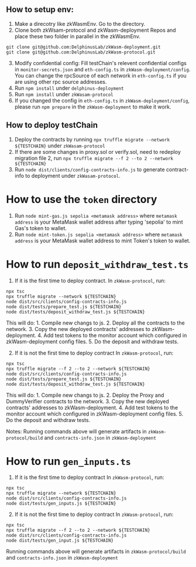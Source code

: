 ## How to setup env:
1. Make a direcotry like zkWasmEnv. Go to the directory.
2. Clone both zkWsam-protocol and zkWasm-deployment Repos and place these two folder in parallel in the zkWasmEnv.
```
git clone git@github.com:DelphinusLab/zkWasm-deployment.git
git clone git@github.com:DelphinusLab/zkWasm-protocol.git
```
3. Modify confidential config: Fill testChain's relevent confidential configs in `monitor-secrets.json` and `eth-config.ts` in `zkWasm-deployment/config`. You can change the rpcSource of each network in `eth-config.ts` if you are using other rpc source addresses.
4. Run `npm install` under `delphinus-deployment`
5. Run `npm install` under `zkWasam-protocol`
6. If you changed the config in `eth-config.ts` in `zkWasm-deployment/config`, please run `npm prepare` in the `zkWasm-deployment` to make it work.

## How to deploy testChain
1. Deploy the contracts by running `npx truffle migrate --network ${TESTCHAIN}` under `zkWasam-protocol`
2. If there are some changes in proxy.sol or verify.sol, need to redeploy migration file 2, run `npx truffle migrate --f 2 --to 2 --network ${TESTCHAIN}`
3. Run `node dist/clients/config-contracts-info.js` to generate contract-info to deployment under `zkWasam-protocol`.

# How to use the `token` directory
1. Run `node mint-gas.js sepolia <metamask address>` where `metamask address` is your MetaMask wallet address after typing 'sepolia' to mint Gas's token to wallet.
2. Run `node mint-token.js sepolia <metamask address>` where `metamask address` is your MetaMask wallet address to mint Token's token to wallet.

# How to run `deposit_withdraw_test.ts`
1. If it is the first time to deploy contract.
In `zkWasm-protocol`, run:
```
npx tsc
npx truffle migrate --network ${TESTCHAIN}
node dist/src/clients/config-contracts-info.js
node dist/tests/prepare_test.js ${TESTCHAIN}
node dist/tests/deposit_withdraw_test.js ${TESTCHAIN}
```
This will do:
    1. Compile new changs to js.
    2. Deploy all the contracts to the network.
    3. Copy the new deployed contracts' addresses to zkWasm-deployment.
    4. Add test tokens to the monitor account which configured in zkWasm-deployment config files.
    5. Do the deposit and withdraw tests.

2. If it is not the first time to deploy contract
In `zkWasm-protocol`, run:
```
npx tsc
npx truffle migrate --f 2 --to 2 --network ${TESTCHAIN}
node dist/src/clients/config-contracts-info.js
node dist/tests/prepare_test.js ${TESTCHAIN}
node dist/tests/deposit_withdraw_test.js ${TESTCHAIN}
```
This will do:
    1. Compile new changs to js.
    2. Deploy the Proxy and DummyVerifier contracts to the network.
    3. Copy the new deployed contracts' addresses to zkWasm-deployment.
    4. Add test tokens to the monitor account which configured in zkWasm-deployment config files.
    5. Do the deposit and withdraw tests.

Notes:
Running commands above will generate artifacts in `zkWasm-protocol/build` and `contracts-info.json` in `zkWasm-deployment`

# How to run `gen_inputs.ts`
1. If it is the first time to deploy contract
In `zkWasm-protocol`, run:
```
npx tsc
npx truffle migrate --network ${TESTCHAIN}
node dist/src/clients/config-contracts-info.js
node dist/tests/gen_inputs.js ${TESTCHAIN}
```

2. If it is not the first time to deploy contract
In `zkWasm-protocol`, run:
```
npx tsc
npx truffle migrate --f 2 --to 2 --network ${TESTCHAIN}
node dist/src/clients/config-contracts-info.js
node dist/tests/gen_input.js ${TESTCHAIN}
```

Running commands above will generate artifacts in `zkWasm-protocol/build` and `contracts-info.json` in `zkWasm-deployment`
